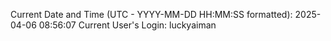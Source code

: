 Current Date and Time (UTC - YYYY-MM-DD HH:MM:SS formatted): 2025-04-06 08:56:07
Current User's Login: luckyaiman
